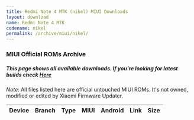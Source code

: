 ```yaml
---
title: Redmi Note 4 MTK (nikel) MIUI Downloads
layout: download
name: Redmi Note 4 MTK
codename: nikel
permalink: /archive/miui/nikel/
---
```

### MIUI Official ROMs Archive
##### This page shows all available downloads. If you're looking for latest builds check [Here](/miui/nikel/)
*Note*: All files listed here are official untouched MIUI ROMs. It's not owned, modified or edited by Xiaomi Firmware Updater.


<div class="table-responsive-md" id="table-wrapper">
<table id="firmware" class="compact table table-striped table-hover table-sm">
    <thead class="thead-dark">
        <tr>
            <th>Device</th>
            <th>Branch</th>
            <th>Type</th>
            <th>MIUI</th>
            <th>Android</th>
            <th>Link</th>
            <th>Size</th>
        </tr>
    </thead>
    <script>loadMiuiDownloads('nikel')</script>
</table>
</div>



